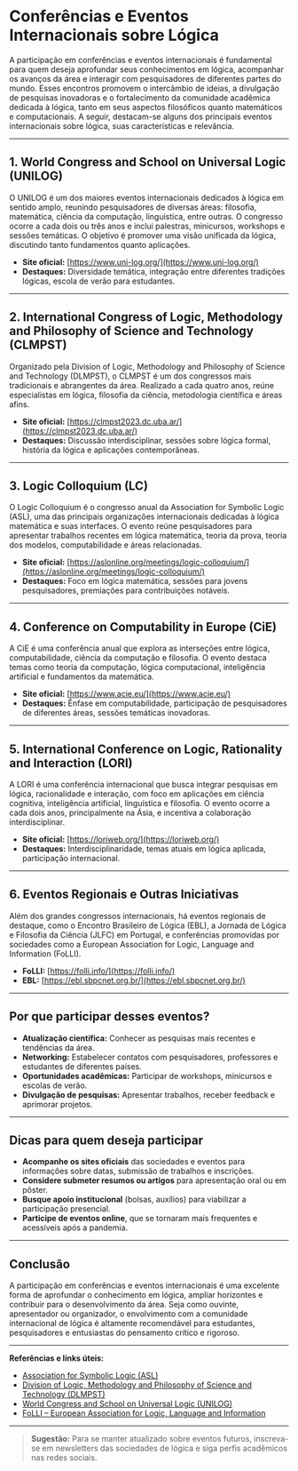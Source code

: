 # Conferências e Eventos Internacionais sobre Lógica

A participação em conferências e eventos internacionais é fundamental para quem deseja aprofundar seus conhecimentos em lógica, acompanhar os avanços da área e interagir com pesquisadores de diferentes partes do mundo. Esses encontros promovem o intercâmbio de ideias, a divulgação de pesquisas inovadoras e o fortalecimento da comunidade acadêmica dedicada à lógica, tanto em seus aspectos filosóficos quanto matemáticos e computacionais. A seguir, destacam-se alguns dos principais eventos internacionais sobre lógica, suas características e relevância.

---

## 1. **World Congress and School on Universal Logic (UNILOG)**

O UNILOG é um dos maiores eventos internacionais dedicados à lógica em sentido amplo, reunindo pesquisadores de diversas áreas: filosofia, matemática, ciência da computação, linguística, entre outras. O congresso ocorre a cada dois ou três anos e inclui palestras, minicursos, workshops e sessões temáticas. O objetivo é promover uma visão unificada da lógica, discutindo tanto fundamentos quanto aplicações.

- **Site oficial:** [https://www.uni-log.org/](https://www.uni-log.org/)
- **Destaques:** Diversidade temática, integração entre diferentes tradições lógicas, escola de verão para estudantes.

---

## 2. **International Congress of Logic, Methodology and Philosophy of Science and Technology (CLMPST)**

Organizado pela Division of Logic, Methodology and Philosophy of Science and Technology (DLMPST), o CLMPST é um dos congressos mais tradicionais e abrangentes da área. Realizado a cada quatro anos, reúne especialistas em lógica, filosofia da ciência, metodologia científica e áreas afins.

- **Site oficial:** [https://clmpst2023.dc.uba.ar/](https://clmpst2023.dc.uba.ar/)
- **Destaques:** Discussão interdisciplinar, sessões sobre lógica formal, história da lógica e aplicações contemporâneas.

---

## 3. **Logic Colloquium (LC)**

O Logic Colloquium é o congresso anual da Association for Symbolic Logic (ASL), uma das principais organizações internacionais dedicadas à lógica matemática e suas interfaces. O evento reúne pesquisadores para apresentar trabalhos recentes em lógica matemática, teoria da prova, teoria dos modelos, computabilidade e áreas relacionadas.

- **Site oficial:** [https://aslonline.org/meetings/logic-colloquium/](https://aslonline.org/meetings/logic-colloquium/)
- **Destaques:** Foco em lógica matemática, sessões para jovens pesquisadores, premiações para contribuições notáveis.

---

## 4. **Conference on Computability in Europe (CiE)**

A CiE é uma conferência anual que explora as interseções entre lógica, computabilidade, ciência da computação e filosofia. O evento destaca temas como teoria da computação, lógica computacional, inteligência artificial e fundamentos da matemática.

- **Site oficial:** [https://www.acie.eu/](https://www.acie.eu/)
- **Destaques:** Ênfase em computabilidade, participação de pesquisadores de diferentes áreas, sessões temáticas inovadoras.

---

## 5. **International Conference on Logic, Rationality and Interaction (LORI)**

A LORI é uma conferência internacional que busca integrar pesquisas em lógica, racionalidade e interação, com foco em aplicações em ciência cognitiva, inteligência artificial, linguística e filosofia. O evento ocorre a cada dois anos, principalmente na Ásia, e incentiva a colaboração interdisciplinar.

- **Site oficial:** [https://loriweb.org/](https://loriweb.org/)
- **Destaques:** Interdisciplinaridade, temas atuais em lógica aplicada, participação internacional.

---

## 6. **Eventos Regionais e Outras Iniciativas**

Além dos grandes congressos internacionais, há eventos regionais de destaque, como o Encontro Brasileiro de Lógica (EBL), a Jornada de Lógica e Filosofia da Ciência (JLFC) em Portugal, e conferências promovidas por sociedades como a European Association for Logic, Language and Information (FoLLI).

- **FoLLI:** [https://folli.info/](https://folli.info/)
- **EBL:** [https://ebl.sbpcnet.org.br/](https://ebl.sbpcnet.org.br/)

---

## **Por que participar desses eventos?**

- **Atualização científica:** Conhecer as pesquisas mais recentes e tendências da área.
- **Networking:** Estabelecer contatos com pesquisadores, professores e estudantes de diferentes países.
- **Oportunidades acadêmicas:** Participar de workshops, minicursos e escolas de verão.
- **Divulgação de pesquisas:** Apresentar trabalhos, receber feedback e aprimorar projetos.

---

## **Dicas para quem deseja participar**

- **Acompanhe os sites oficiais** das sociedades e eventos para informações sobre datas, submissão de trabalhos e inscrições.
- **Considere submeter resumos ou artigos** para apresentação oral ou em pôster.
- **Busque apoio institucional** (bolsas, auxílios) para viabilizar a participação presencial.
- **Participe de eventos online**, que se tornaram mais frequentes e acessíveis após a pandemia.

---

## **Conclusão**

A participação em conferências e eventos internacionais é uma excelente forma de aprofundar o conhecimento em lógica, ampliar horizontes e contribuir para o desenvolvimento da área. Seja como ouvinte, apresentador ou organizador, o envolvimento com a comunidade internacional de lógica é altamente recomendável para estudantes, pesquisadores e entusiastas do pensamento crítico e rigoroso.

---

**Referências e links úteis:**

- [Association for Symbolic Logic (ASL)](https://aslonline.org/)
- [Division of Logic, Methodology and Philosophy of Science and Technology (DLMPST)](https://dlmpst.org/)
- [World Congress and School on Universal Logic (UNILOG)](https://www.uni-log.org/)
- [FoLLI – European Association for Logic, Language and Information](https://folli.info/)

---

> **Sugestão:** Para se manter atualizado sobre eventos futuros, inscreva-se em newsletters das sociedades de lógica e siga perfis acadêmicos nas redes sociais.
